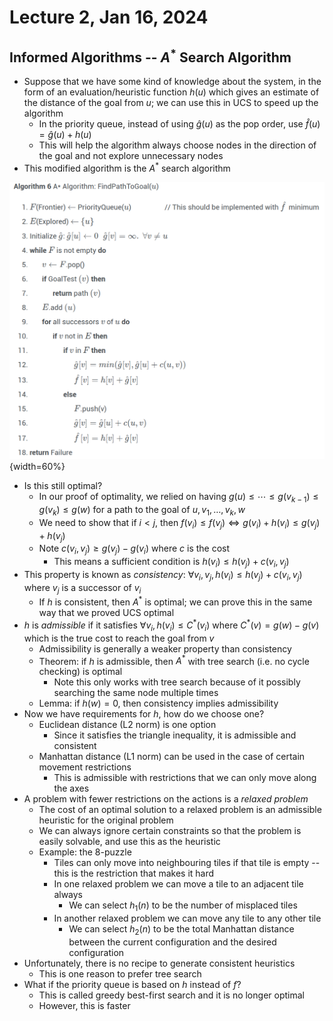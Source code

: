 # Lecture 2, Jan 16, 2024

## Informed Algorithms -- $A^*$ Search Algorithm

* Suppose that we have some kind of knowledge about the system, in the form of an evaluation/heuristic function $h(u)$ which gives an estimate of the distance of the goal from $u$; we can use this in UCS to speed up the algorithm
	* In the priority queue, instead of using $\hat g(u)$ as the pop order, use $\hat f(u) = \hat g(u) + h(u)$
	* This will help the algorithm always choose nodes in the direction of the goal and not explore unnecessary nodes
* This modified algorithm is the $A^*$ search algorithm

![$A^*$ search algorithm.](./imgs/lec2_1.png){width=60%}

* Is this still optimal?
	* In our proof of optimality, we relied on having $g(u) \leq \cdots \leq g(v_{k - 1}) \leq g(v_k) \leq g(w)$ for a path to the goal of $u, v_1, \dots, v_k, w$
	* We need to show that if $i < j$, then $f(v_i) \leq f(v_j) \iff g(v_i) + h(v_i) \leq g(v_j) + h(v_j)$
	* Note $c(v_i, v_j) \geq g(v_j) - g(v_i)$ where $c$ is the cost
		* This means a sufficient condition is $h(v_i) \leq h(v_j) + c(v_i, v_j)$
* This property is known as *consistency*: $\forall v_i, v_j, h(v_i) \leq h(v_j) + c(v_i, v_j)$ where $v_j$ is a successor of $v_i$
	* If $h$ is consistent, then $A^*$ is optimal; we can prove this in the same way that we proved UCS optimal
* $h$ is *admissible* if it satisfies $\forall v_i, h(v_i) \leq C^*(v_i)$ where $C^*(v) = g(w) - g(v)$ which is the true cost to reach the goal from $v$
	* Admissibility is generally a weaker property than consistency
	* Theorem: if $h$ is admissible, then $A^*$ with tree search (i.e. no cycle checking) is optimal
		* Note this only works with tree search because of it possibly searching the same node multiple times
	* Lemma: if $h(w) = 0$, then consistency implies admissibility
* Now we have requirements for $h$, how do we choose one?
	* Euclidean distance (L2 norm) is one option
		* Since it satisfies the triangle inequality, it is admissible and consistent
	* Manhattan distance (L1 norm) can be used in the case of certain movement restrictions
		* This is admissible with restrictions that we can only move along the axes
* A problem with fewer restrictions on the actions is a *relaxed problem*
	* The cost of an optimal solution to a relaxed problem is an admissible heuristic for the original problem
	* We can always ignore certain constraints so that the problem is easily solvable, and use this as the heuristic
	* Example: the 8-puzzle
		* Tiles can only move into neighbouring tiles if that tile is empty -- this is the restriction that makes it hard
		* In one relaxed problem we can move a tile to an adjacent tile always
			* We can select $h_1(n)$ to be the number of misplaced tiles
		* In another relaxed problem we can move any tile to any other tile
			* We can select $h_2(n)$ to be the total Manhattan distance between the current configuration and the desired configuration
* Unfortunately, there is no recipe to generate consistent heuristics
	* This is one reason to prefer tree search
* What if the priority queue is based on $h$ instead of $f$?
	* This is called greedy best-first search and it is no longer optimal
	* However, this is faster

